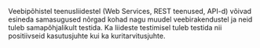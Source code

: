 Veebipõhistel teenusliidestel (Web Services, REST teenused, API-d) võivad
esineda samasugused nõrgad kohad nagu muudel veebirakendustel ja neid tuleb
samapõhjalikult testida. Ka liideste testimisel tuleb testida nii positiivseid
kasutusjuhte kui ka kuritarvitusjuhte.
